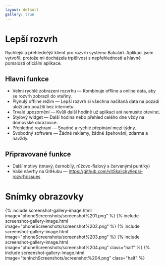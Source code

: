 ```yaml
---
layout: default
gallery: true
---
```


# Lepší rozvrh

Rychlejší a přehlednější klient pro rozvrh systému Bakaláři. Aplikaci jsem vytvořil,
protože mi docházela trpělivost s nepřehledností a hlavně pomalostí oficiální
aplikace.

## Hlavní funkce

- Velmi rychlé zobrazení rozvrhu — Kombinuje offline a online data, aby se rozvrh zobrazil do vteřiny.
- Plynulý offline režim — Lepší rozvrh si všechna načítaná data na pozadí uloží pro použití bez internetu.
- Trvalé upozornění — Kvůli další hodině už aplikaci ani nemusíte otevírat.
- Stylový widget — Další hodina nebo přehled celého dne vždy na domovské obrazovce.
- Přehledné rozhraní — Snadné a rychlé přepínání mezi týdny.
- Svobodný software — Žádné reklamy, žádné špehování, zdarma a navždy.

## Připravované funkce

- Další motivy (tmavý, černobílý, růžovo-fialový s červenými puntíky)
- Vaše návrhy na GitHubu — https://github.com/vitSkalicky/lepsi-rozvrh/issues

# Snímky obrazovky

<p class="gallery-box clearfix">
{% include screenshot-gallery-image.html image="phoneScreenshots/screenshot%201.png" %}
{% include screenshot-gallery-image.html image="phoneScreenshots/screenshot%202.png" %}
{% include screenshot-gallery-image.html image="phoneScreenshots/screenshot%203.png" %}
{% include screenshot-gallery-image.html image="phoneScreenshots/screenshot%204.png" class="half" %}
{% include screenshot-gallery-image.html image="tenInchScreenshots/screenshot%204.png" class="half" %}
</p>